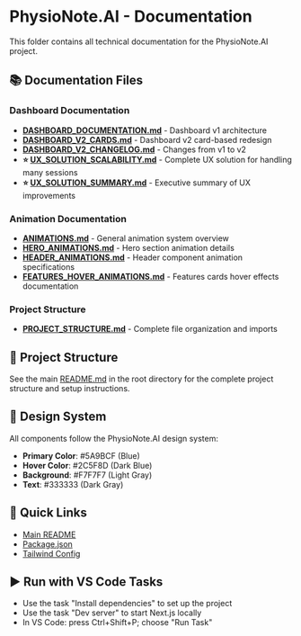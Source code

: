 # PhysioNote.AI - Documentation

This folder contains all technical documentation for the PhysioNote.AI project.

## 📚 Documentation Files

### Dashboard Documentation
- **[DASHBOARD_DOCUMENTATION.md](./DASHBOARD_DOCUMENTATION.md)** - Dashboard v1 architecture
- **[DASHBOARD_V2_CARDS.md](./DASHBOARD_V2_CARDS.md)** - Dashboard v2 card-based redesign
- **[DASHBOARD_V2_CHANGELOG.md](./DASHBOARD_V2_CHANGELOG.md)** - Changes from v1 to v2
- **⭐ [UX_SOLUTION_SCALABILITY.md](./UX_SOLUTION_SCALABILITY.md)** - Complete UX solution for handling many sessions
- **⭐ [UX_SOLUTION_SUMMARY.md](./UX_SOLUTION_SUMMARY.md)** - Executive summary of UX improvements

### Animation Documentation
- **[ANIMATIONS.md](./ANIMATIONS.md)** - General animation system overview
- **[HERO_ANIMATIONS.md](./HERO_ANIMATIONS.md)** - Hero section animation details
- **[HEADER_ANIMATIONS.md](./HEADER_ANIMATIONS.md)** - Header component animation specifications
- **[FEATURES_HOVER_ANIMATIONS.md](./FEATURES_HOVER_ANIMATIONS.md)** - Features cards hover effects documentation

### Project Structure
- **[PROJECT_STRUCTURE.md](./PROJECT_STRUCTURE.md)** - Complete file organization and imports

## 📂 Project Structure

See the main [README.md](../README.md) in the root directory for the complete project structure and setup instructions.

## 🎨 Design System

All components follow the PhysioNote.AI design system:
- **Primary Color**: #5A9BCF (Blue)
- **Hover Color**: #2C5F8D (Dark Blue)
- **Background**: #F7F7F7 (Light Gray)
- **Text**: #333333 (Dark Gray)

## 🔗 Quick Links

- [Main README](../README.md)
- [Package.json](../package.json)
- [Tailwind Config](../tailwind.config.ts)

## ▶️ Run with VS Code Tasks

- Use the task "Install dependencies" to set up the project
- Use the task "Dev server" to start Next.js locally
- In VS Code: press Ctrl+Shift+P; choose "Run Task"
